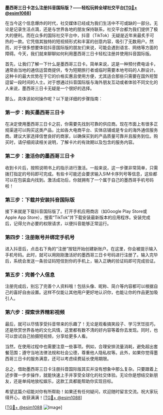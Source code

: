 **墨西哥三日卡怎么注册抖音国际版？——轻松玩转全球社交平台[[TG💪+ @esim1088](https://t.me/s/esim1088)]**

在当今这个信息爆炸的时代，社交媒体已经成为我们生活中不可或缺的一部分。无论是记录生活点滴，还是与世界各地的朋友保持联系，社交平台都为我们提供了极大的便利。而在众多的国际社交平台中，抖音（TikTok）无疑是近年来最炙手可热的一款。它凭借其独特的短视频形式和丰富的创意内容，吸引了无数用户。然而，对于很多想要体验抖音国际版的朋友们来说，可能会遇到语言、网络等方面的障碍。今天，我们就来聊聊如何利用墨西哥三日卡轻松注册并使用抖音国际版。

首先，让我们了解一下什么是墨西哥三日卡。简单来说，这是一种预付费电话卡，通常由当地的通信运营商提供，专为短期旅行者或临时需要本地号码的人群设计。这种卡的最大优势在于它的价格实惠且使用方便，尤其适合那些只需要在国外短暂逗留一段时间的人士。对于想通过抖音国际版与海外朋友互动或者体验不同文化的人来说，墨西哥三日卡无疑是一个很好的选择。

那么，具体该如何操作呢？以下是详细的步骤指南：

### 第一步：购买墨西哥三日卡

在决定使用墨西哥三日卡之前，你需要先找到可靠的供应商。现在市面上有很多正规渠道可以购买这类产品，比如各大电商平台、实体店铺或是专业的海外通信服务商。建议大家选择信誉良好的商家，以确保买到的产品质量可靠并且服务到位。购买时，请仔细阅读相关说明，了解卡片的有效期以及包含的服务内容。

### 第二步：激活你的墨西哥三日卡

收到卡片后，按照说明书上的指示进行激活。一般来说，这一步骤非常简单，只需拨打指定的号码即可完成。有些卡可能还会要求输入SIM卡序列号等信息，这些都可以在包装盒内找到。激活成功后，你就拥有了一个属于自己的墨西哥手机号码啦！

### 第三步：下载并安装抖音国际版

接下来就是下载抖音国际版了。打开手机应用商店（如Google Play Store或Apple App Store），搜索“TikTok”并下载安装最新版本的应用程序。安装完成后，记得允许必要的权限请求，以便抖音能够正常运行。

### 第四步：注册账号并绑定手机号

进入抖音后，点击右下角的“注册”按钮开始创建新账户。在这里，你会被提示输入手机号码。此时，就可以用刚刚激活好的墨西哥三日卡号码进行注册了。输入完毕后，系统会发送一条验证码短信到你的手机上，输入正确的验证码即可完成验证。

### 第五步：完善个人信息

注册完成后，别忘了完善个人资料哦！包括头像、昵称、简介等内容都可以根据自己的喜好自由设置。这样不仅能让其他用户更好地认识你，也能让你的作品更加吸引人。

### 第六步：探索世界精彩视频

最后，就可以尽情享受抖音带来的乐趣了！无论是观看搞笑段子、学习烹饪技巧，还是欣赏世界各地的文化风情，这里都有数不清的好内容等着你去发现。同时，也可以尝试自己拍摄短视频，分享给更多人看。

当然，在使用过程中也需要注意一些事项。例如，合理安排流量消耗，避免超出套餐范围；遵守当地法律法规和社会公德，尊重他人隐私权等。此外，如果你觉得墨西哥三日卡的服务满意，还可以考虑续费延长使用期限。

总之，借助墨西哥三日卡注册抖音国际版其实并没有想象中那么复杂。只要跟着上述步骤一步步操作，就能快速上手并享受全球化的社交体验。无论你是想结交新朋友，还是单纯地放松娱乐，这款工具都能帮助你实现目标。

希望这篇介绍能对你有所帮助！如果还有任何疑问，欢迎随时留言交流。祝大家玩得开心，收获满满！[[TG💪+ @esim1088](https://t.me/s/esim1088)]

[[TG💪+ @esim1088](https://t.me/s/esim1088) ![Image](https://i.postimg.cc/4NQfJmqS/Snipaste-2025-05-13-00-14-12.png)]